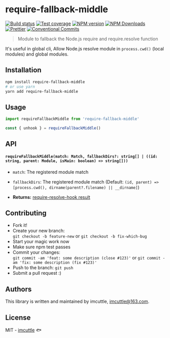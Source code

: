 # require-fallback-middle

[![Build status](https://img.shields.io/travis/imcuttle/require-fallback-middle/master.svg?style=flat-square)](https://travis-ci.org/imcuttle/require-fallback-middle)
[![Test coverage](https://img.shields.io/codecov/c/github/imcuttle/require-fallback-middle.svg?style=flat-square)](https://codecov.io/github/imcuttle/require-fallback-middle?branch=master)
[![NPM version](https://img.shields.io/npm/v/require-fallback-middle.svg?style=flat-square)](https://www.npmjs.com/package/require-fallback-middle)
[![NPM Downloads](https://img.shields.io/npm/dm/require-fallback-middle.svg?style=flat-square&maxAge=43200)](https://www.npmjs.com/package/require-fallback-middle)
[![Prettier](https://img.shields.io/badge/code_style-prettier-ff69b4.svg?style=flat-square)](https://prettier.io/)
[![Conventional Commits](https://img.shields.io/badge/Conventional%20Commits-1.0.0-yellow.svg?style=flat-square)](https://conventionalcommits.org)

> Module to fallback the Node.js require and require.resolve function

It's useful in global cli, Allow Node.js resolve module in `process.cwd()` (local modules) and global modules.

## Installation

```bash
npm install require-fallback-middle
# or use yarn
yarn add require-fallback-middle
```

## Usage

```javascript
import requireFallbackMiddle from 'require-fallback-middle'

const { unhook } = requireFallbackMiddle()
```

## API

#### `requireFallbackMiddle(match: Match, fallbackDirs?: string[] | ((id: string, parent: Module, isMain: boolean) => string[]))`

- `match`: The registered module match
- `fallbackDirs`: The registered module match (Default: `(id, parent) => [process.cwd(), dirname(parent?.filename) || __dirname]`)

- **Returns:** [require-resolve-hook result](https://github.com/imcuttle/require-resolve-hook/#api)

## Contributing

- Fork it!
- Create your new branch:  
  `git checkout -b feature-new` or `git checkout -b fix-which-bug`
- Start your magic work now
- Make sure npm test passes
- Commit your changes:  
  `git commit -am 'feat: some description (close #123)'` or `git commit -am 'fix: some description (fix #123)'`
- Push to the branch: `git push`
- Submit a pull request :)

## Authors

This library is written and maintained by imcuttle, <a href="mailto:imcuttle@163.com">imcuttle@163.com</a>.

## License

MIT - [imcuttle](https://github.com/imcuttle) 🐟
